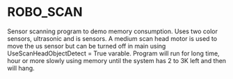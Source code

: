 # ROBO_SCAN
Sensor scanning program to demo memory consumption. Uses two color sensors, ultrasonic and is sensors. A medium scan head motor is used to move the us sensor but can be turned off in main using UseScanHeadObjectDetect = True varable. Program will run for long time, hour or more slowly using memory until the system has 2 to 3K left and then will hang.

